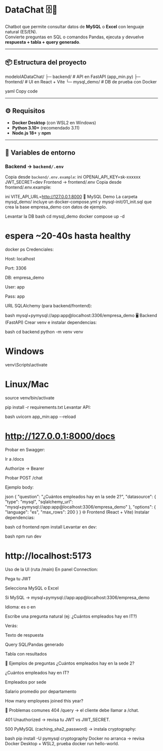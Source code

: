 # DataChat 🗄️🤖

Chatbot que permite consultar datos de **MySQL** o **Excel** con lenguaje natural (ES/EN).  
Convierte preguntas en SQL o comandos Pandas, ejecuta y devuelve **respuesta + tabla + query generado**.

---

## 📦 Estructura del proyecto

modeloIADataChat/
├─ backend/ # API en FastAPI (app_min.py)
├─ frontend/ # UI en React + Vite
└─ mysql_demo/ # DB de prueba con Docker

yaml
Copy code

---

## ⚙️ Requisitos

- **Docker Desktop** (con WSL2 en Windows)  
- **Python 3.10+** (recomendado 3.11)  
- **Node.js 18+** y **npm**  

---

## 🔑 Variables de entorno

### Backend → `backend/.env`
Copia desde `backend/.env.example`:
ini
OPENAI_API_KEY=sk-xxxxxx
JWT_SECRET=dev
Frontend → frontend/.env
Copia desde frontend/.env.example:

ini
VITE_API_URL=http://127.0.0.1:8000
🐬 MySQL Demo
La carpeta mysql_demo/ incluye un docker-compose.yml y mysql-init/01_init.sql que crea la base empresa_demo con datos de ejemplo.

Levantar la DB
bash
cd mysql_demo
docker compose up -d
# espera ~20-40s hasta healthy
docker ps
Credenciales:

Host: localhost

Port: 3306

DB: empresa_demo

User: app

Pass: app

URL SQLAlchemy (para backend/frontend):

bash
mysql+pymysql://app:app@localhost:3306/empresa_demo
🖥️ Backend (FastAPI)
Crear venv e instalar dependencias:

bash
cd backend
python -m venv venv
# Windows
venv\Scripts\activate
# Linux/Mac
source venv/bin/activate

pip install -r requirements.txt
Levantar API:

bash
uvicorn app_min:app --reload
# http://127.0.0.1:8000/docs
Probar en Swagger:

Ir a /docs

Authorize → Bearer <JWT>

Probar POST /chat

Ejemplo body:

json
{
  "question": "¿Cuántos empleados hay en la sede 2?",
  "datasource": {
    "type": "mysql",
    "sqlalchemy_url": "mysql+pymysql://app:app@localhost:3306/empresa_demo"
  },
  "options": { "language": "es", "max_rows": 200 }
}
🌐 Frontend (React + Vite)
Instalar dependencias:

bash
cd frontend
npm install
Levantar en dev:

bash
npm run dev
# http://localhost:5173
Uso de la UI (ruta /main)
En panel Connection:

Pega tu JWT

Selecciona MySQL o Excel

Si MySQL → mysql+pymysql://app:app@localhost:3306/empresa_demo

Idioma: es o en

Escribe una pregunta natural (ej: ¿Cuántos empleados hay en IT?)

Verás:

Texto de respuesta

Query SQL/Pandas generado

Tabla con resultados

🧪 Ejemplos de preguntas
¿Cuántos empleados hay en la sede 2?

¿Cuántos empleados hay en IT?

Empleados por sede

Salario promedio por departamento

How many employees joined this year?

🧯 Problemas comunes
404 /query → el cliente debe llamar a /chat.

401 Unauthorized → revisa tu JWT vs JWT_SECRET.

500 PyMySQL (caching_sha2_password) → instala cryptography:

bash
pip install -U pymysql cryptography
Docker no arranca → revisa Docker Desktop + WSL2, prueba docker run hello-world.
